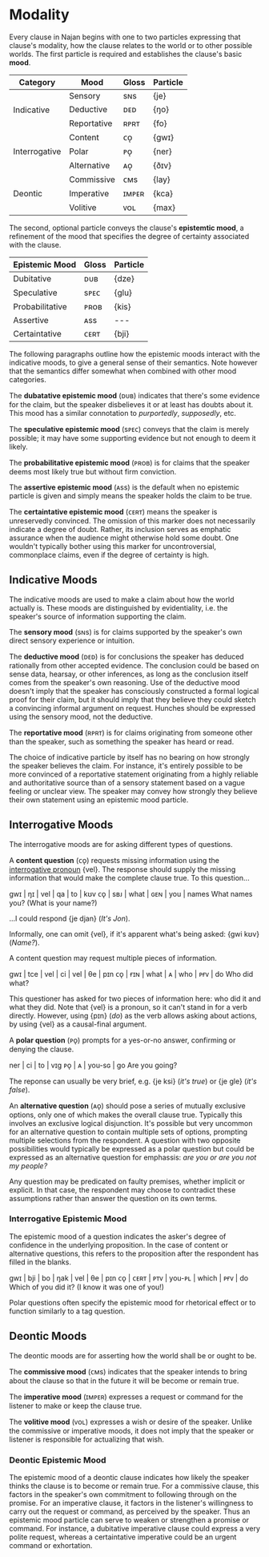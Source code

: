 # Modality

Every clause in Najan begins with one to two particles expressing that clause's
modality, how the clause relates to the world or to other possible worlds. The
first particle is required and establishes the clause's basic **mood**.

<table>
	<thead>
		<tr>
			<th>Category</th>
			<th>Mood</th>
			<th>Gloss</th>
			<th>Particle</th>
		</tr>
	</thead>
	<tbody>
		<tr>
			<td rowspan="3">Indicative</td>
			<td>Sensory</td>
			<td>sɴs</td>
			<td>{je}</td>
		</tr>
		<tr>
			<td>Deductive</td>
			<td>ᴅᴇᴅ</td>
			<td>{ŋo}</td>
		</tr>
		<tr>
			<td>Reportative</td>
			<td>ʀᴘʀᴛ</td>
			<td>{fo}</td>
		</tr>
		<tr>
			<td rowspan="3">Interrogative</td>
			<td>Content</td>
			<td>ᴄᴏ̨</td>
			<td>{gwɪ}</td>
		</tr>
		<tr>
			<td>Polar</td>
			<td>ᴘᴏ̨</td>
			<td>{ner}</td>
		</tr>
		<tr>
			<td>Alternative</td>
			<td>ᴀᴏ̨</td>
			<td>{ðɪv}</td>
		</tr>
		<tr>
			<td rowspan="3">Deontic</td>
			<td>Commissive</td>
			<td>ᴄᴍs</td>
			<td>{lay}</td>
		</tr>
		<tr>
			<td>Imperative</td>
			<td>ɪᴍᴘᴇʀ</td>
			<td>{kca}</td>
		</tr>
		<tr>
			<td>Volitive</td>
			<td>ᴠᴏʟ</td>
			<td>{max}</td>
		</tr>
	</tbody>
</table>

The second, optional particle conveys the clause's **epistemtic mood**, a
refinement of the mood that specifies the degree of certainty associated with
the clause.

| Epistemic Mood  | Gloss | Particle |
| :-------------- | :---- | :------- |
| Dubitative      | ᴅᴜʙ   | {dze}    |
| Speculative     | sᴘᴇᴄ  | {glu}    |
| Probabilitative | ᴘʀᴏʙ  | {kis}    |
| Assertive       | ᴀss   | ---      |
| Certaintative   | ᴄᴇʀᴛ  | {bji}    |

The following paragraphs outline how the epistemic moods interact with the
indicative moods, to give a general sense of their semantics. Note however that
the semantics differ somewhat when combined with other mood categories.

The **dubatative epistemic mood** (ᴅᴜʙ) indicates that there's some evidence for
the claim, but the speaker disbelieves it or at least has doubts about it. This
mood has a similar connotation to *purportedly*, *supposedly*, etc.

The **speculative epistemic mood** (sᴘᴇᴄ) conveys that the claim is merely
possible; it may have some supporting evidence but not enough to deem it likely.

The **probabilitative epistemic mood** (ᴘʀᴏʙ) is for claims that the speaker
deems most likely true but without firm conviction.

The **assertive epistemic mood** (ᴀss) is the default when no epistemic particle
is given and simply means the speaker holds the claim to be true.

The **certaintative epistemic mood** (ᴄᴇʀᴛ) means the speaker is unreservedly
convinced. The omission of this marker does not necessarily indicate a degree of
doubt. Rather, its inclusion serves as emphatic assurance when the audience
might otherwise hold some doubt. One wouldn't typically bother using this marker
for uncontroversial, commonplace claims, even if the degree of certainty is
high.

## Indicative Moods

The indicative moods are used to make a claim about how the world actually is.
These moods are distinguished by evidentiality, i.e. the speaker's source of
information supporting the claim.

The **sensory mood** (sɴs) is for claims supported by the speaker's own direct
sensory experience or intuition.

The **deductive mood** (ᴅᴇᴅ) is for conclusions the speaker has deduced
rationally from other accepted evidence. The conclusion could be based on sense
data, hearsay, or other inferences, as long as the conclusion itself comes from
the speaker's own reasoning. Use of the deductive mood doesn't imply that the
speaker has consciously constructed a formal logical proof for their claim, but
it should imply that they believe they could sketch a convincing informal
argument on request. Hunches should be expressed using the sensory mood, not the
deductive.

The **reportative mood** (ʀᴘʀᴛ) is for claims originating from someone other
than the speaker, such as something the speaker has heard or read.

The choice of indicative particle by itself has no bearing on how strongly the
speaker believes the claim. For instance, it's entirely possible to be more
convinced of a reportative statement originating from a highly reliable and
authoritative source than of a sensory statement based on a vague feeling or
unclear view. The speaker may convey how strongly they believe their own
statement using an epistemic mood particle.

## Interrogative Moods

The interrogative moods are for asking different types of questions.

A **content question** (ᴄᴏ̨) requests missing information using the
[interrogative pronoun](./pronouns.md) {vel}. The response should supply the
missing information that would make the complete clause true. To this
question...

<gloss>
gwɪ | ŋɪ  | vel  | qa  | to  | kʊv
ᴄᴏ̨  | sʙᴊ | what | ɢᴇɴ | you | names
What names you? (What is your name?)
</gloss>

...I could respond {je djan} (*It's Jon*).

Informally, one can omit {vel}, if it's apparent what's being asked: {gwi kʊv}
(*Name?*).

A content question may request multiple pieces of information.

<gloss>
gwɪ | tce | vel  | ci | vel | θe  | pɪn
ᴄᴏ̨  | ғɪɴ | what | ᴀ  | who | ᴘғᴠ | do
Who did what?
</gloss>

This questioner has asked for two pieces of information here: who did it and
what they did. Note that {vel} is a pronoun, so it can't stand in for a verb
directly. However, using {pɪn} (*do*) as the verb allows asking about actions,
by using {vel} as a causal-final argument.

A **polar question** (ᴘᴏ̨) prompts for a yes-or-no answer, confirming or denying
the clause.

<gloss>
ner | ci | to     | vɪg
ᴘᴏ̨  | ᴀ  | you-sɢ | go
Are you going?
</gloss>

The reponse can usually be very brief, e.g. {je ksi} (*it's true*) or {je gle}
(*it's false*).

An **alternative question** (ᴀᴏ̨) should pose a series of mutually exclusive
options, only one of which makes the overall clause true. Typically this
involves an exclusive logical disjunction. It's possible but very uncommon for
an alternative question to contain multiple sets of options, prompting multiple
selections from the respondent. A question with two opposite possibilities would
typically be expressed as a polar question but could be expressed as an
alternative question for emphassis: *are you or are you not my people?*

Any question may be predicated on faulty premises, whether implicit or explicit.
In that case, the respondent may choose to contradict these assumptions rather
than answer the question on its own terms.

### Interrogative Epistemic Mood

The epistemic mood of a question indicates the asker's degree of confidence in
the underlying proposition. In the case of content or alternative questions,
this refers to the proposition after the respondent has filled in the blanks.

<gloss>
gwɪ | bji  | bo  | ŋak    | vel   | θe  | pɪn
ᴄᴏ̨  | ᴄᴇʀᴛ | ᴘᴛᴠ | you-ᴘʟ | which | ᴘғᴠ | do
Which of you did it? (I know it was one of you!)
</gloss>

Polar questions often specify the epistemic mood for rhetorical effect or to
function similarly to a tag question.

## Deontic Moods

The deontic moods are for asserting how the world shall be or ought to be.

The **commissive mood** (ᴄᴍs) indicates that the speaker intends to bring about
the clause so that in the future it will be become or remain true.

The **imperative mood** (ɪᴍᴘᴇʀ) expresses a request or command for the listener
to make or keep the clause true.

The **volitive mood** (ᴠᴏʟ) expresses a wish or desire of the speaker. Unlike
the commissive or imperative moods, it does not imply that the speaker or
listener is responsible for actualizing that wish.

### Deontic Epistemic Mood

The epistemic mood of a deontic clause indicates how likely the speaker thinks
the clause is to become or remain true. For a commissive clause, this factors in
the speaker's own commitment to following through on the promise. For an
imperative clause, it factors in the listener's willingness to carry out the
request or command, as perceived by the speaker. Thus an epistemic mood particle
can serve to weaken or strengthen a promise or command. For instance, a
dubitative imperative clause could express a very polite request, whereas a
certaintative imperative could be an urgent command or exhortation.
